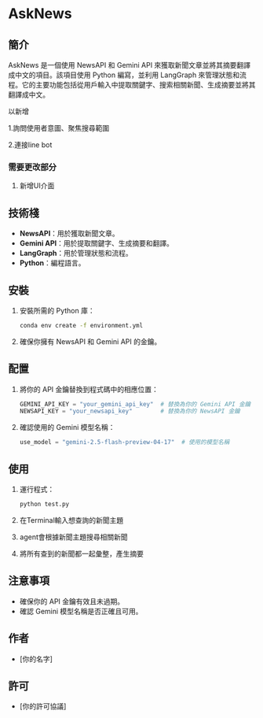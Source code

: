 # AskNews

## 簡介

AskNews 是一個使用 NewsAPI 和 Gemini API 來獲取新聞文章並將其摘要翻譯成中文的項目。該項目使用 Python 編寫，並利用 LangGraph 來管理狀態和流程。它的主要功能包括從用戶輸入中提取關鍵字、搜索相關新聞、生成摘要並將其翻譯成中文。

以新增

1.詢問使用者意圖、聚焦搜尋範圍

2.連接line bot

### 需要更改部分
1. 新增UI介面

## 技術棧

- **NewsAPI**：用於獲取新聞文章。
- **Gemini API**：用於提取關鍵字、生成摘要和翻譯。
- **LangGraph**：用於管理狀態和流程。
- **Python**：編程語言。

## 安裝

1. 安裝所需的 Python 庫：

   ```bash
   conda env create -f environment.yml
   ```

2. 確保你擁有 NewsAPI 和 Gemini API 的金鑰。

## 配置

1. 將你的 API 金鑰替換到程式碼中的相應位置：

   ```python
   GEMINI_API_KEY = "your_gemini_api_key"  # 替換為你的 Gemini API 金鑰
   NEWSAPI_KEY = "your_newsapi_key"        # 替換為你的 NewsAPI 金鑰
   ```

2. 確認使用的 Gemini 模型名稱：

   ```python
   use_model = "gemini-2.5-flash-preview-04-17"  # 使用的模型名稱
   ```

## 使用

1. 運行程式：

   ```bash
   python test.py
   ```

2. 在Terminal輸入想查詢的新聞主題
3. agent會根據新聞主題搜尋相關新聞
4. 將所有查到的新聞都一起彙整，產生摘要
## 注意事項

- 確保你的 API 金鑰有效且未過期。
- 確認 Gemini 模型名稱是否正確且可用。


## 作者

- \[你的名字\]

## 許可

- \[你的許可協議\]
